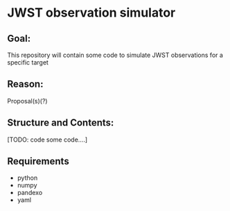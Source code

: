 # JWST observation simulator

## Goal:

This repository will contain some code to simulate JWST observations for a specific target

## Reason:

Proposal(s)(?)

## Structure and Contents:

[TODO: code some code....]

## Requirements

- python
- numpy
- pandexo
- yaml
